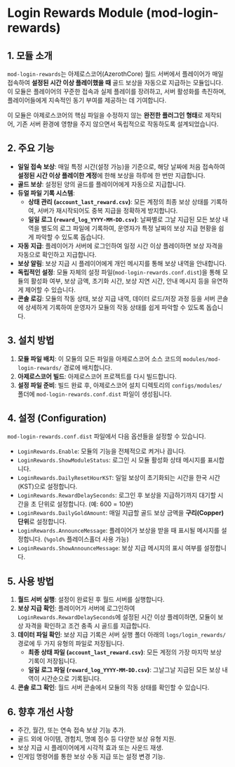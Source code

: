 # Login Rewards Module (mod-login-rewards)

## 1. 모듈 소개

`mod-login-rewards`는 아제로스코어(AzerothCore) 월드 서버에서 플레이어가 매일 접속하여 **설정된 시간 이상 플레이했을 때** 골드 보상을 자동으로 지급하는 모듈입니다. 이 모듈은 플레이어의 꾸준한 접속과 실제 플레이를 장려하고, 서버 활성화를 촉진하며, 플레이어들에게 지속적인 동기 부여를 제공하는 데 기여합니다.

이 모듈은 아제로스코어의 핵심 파일을 수정하지 않는 **완전한 플러그인 형태**로 제작되어, 기존 서버 환경에 영향을 주지 않으면서 독립적으로 작동하도록 설계되었습니다.

## 2. 주요 기능

*   **일일 접속 보상**: 매일 특정 시간(설정 가능)을 기준으로, 해당 날짜에 처음 접속하여 **설정된 시간 이상 플레이한 계정**에 한해 보상을 하루에 한 번만 지급합니다.
*   **골드 보상**: 설정된 양의 골드를 플레이어에게 자동으로 지급합니다.
*   **듀얼 파일 기록 시스템**:
    *   **상태 관리 (`account_last_reward.csv`)**: 모든 계정의 최종 보상 상태를 기록하여, 서버가 재시작되어도 중복 지급을 정확하게 방지합니다.
    *   **일일 로그 (`reward_log_YYYY-MM-DD.csv`)**: 날짜별로 그날 지급된 모든 보상 내역을 별도의 로그 파일에 기록하여, 운영자가 특정 날짜의 보상 지급 현황을 쉽게 파악할 수 있도록 돕습니다.
*   **자동 지급**: 플레이어가 서버에 로그인하여 일정 시간 이상 플레이하면 보상 자격을 자동으로 확인하고 지급합니다.
*   **보상 알림**: 보상 지급 시 플레이어에게 개인 메시지를 통해 보상 내역을 안내합니다.
*   **독립적인 설정**: 모듈 자체의 설정 파일(`mod-login-rewards.conf.dist`)을 통해 모듈의 활성화 여부, 보상 금액, 초기화 시간, 보상 지연 시간, 안내 메시지 등을 유연하게 제어할 수 있습니다.
*   **콘솔 로깅**: 모듈의 작동 상태, 보상 지급 내역, 데이터 로드/저장 과정 등을 서버 콘솔에 상세하게 기록하여 운영자가 모듈의 작동 상태를 쉽게 파악할 수 있도록 돕습니다.

## 3. 설치 방법

1.  **모듈 파일 배치**: 이 모듈의 모든 파일을 아제로스코어 소스 코드의 `modules/mod-login-rewards/` 경로에 배치합니다.
2.  **아제로스코어 빌드**: 아제로스코어 프로젝트를 다시 빌드합니다.
3.  **설정 파일 준비**: 빌드 완료 후, 아제로스코어 설치 디렉토리의 `configs/modules/` 폴더에 `mod-login-rewards.conf.dist` 파일이 생성됩니다.

## 4. 설정 (Configuration)

`mod-login-rewards.conf.dist` 파일에서 다음 옵션들을 설정할 수 있습니다.

- `LoginRewards.Enable`: 모듈의 기능을 전체적으로 켜거나 끕니다.
- `LoginRewards.ShowModuleStatus`: 로그인 시 모듈 활성화 상태 메시지를 표시합니다.
- `LoginRewards.DailyResetHourKST`: 일일 보상이 초기화되는 시간을 한국 시간(KST)으로 설정합니다.
- `LoginRewards.RewardDelaySeconds`: 로그인 후 보상을 지급하기까지 대기할 시간을 초 단위로 설정합니다. (예: 600 = 10분)
- `LoginRewards.DailyGoldAmount`: 매일 지급할 골드 보상 금액을 **구리(Copper) 단위**로 설정합니다.
- `LoginRewards.AnnounceMessage`: 플레이어가 보상을 받을 때 표시될 메시지를 설정합니다. (`%gold%` 플레이스홀더 사용 가능)
- `LoginRewards.ShowAnnounceMessage`: 보상 지급 메시지의 표시 여부를 설정합니다.

## 5. 사용 방법

1.  **월드 서버 실행**: 설정이 완료된 후 월드 서버를 실행합니다.
2.  **보상 지급 확인**: 플레이어가 서버에 로그인하여 `LoginRewards.RewardDelaySeconds`에 설정된 시간 이상 플레이하면, 모듈이 보상 자격을 확인하고 조건 충족 시 골드를 지급합니다.
3.  **데이터 파일 확인**: 보상 지급 기록은 서버 실행 폴더 아래의 `logs/login_rewards/` 경로에 두 가지 유형의 파일로 저장됩니다.
    *   **최종 상태 파일 (`account_last_reward.csv`)**: 모든 계정의 가장 마지막 보상 기록이 저장됩니다.
    *   **일일 로그 파일 (`reward_log_YYYY-MM-DD.csv`)**: 그날그날 지급된 모든 보상 내역이 시간순으로 기록됩니다.
4.  **콘솔 로그 확인**: 월드 서버 콘솔에서 모듈의 작동 상태를 확인할 수 있습니다.

## 6. 향후 개선 사항

*   주간, 월간, 또는 연속 접속 보상 기능 추가.
*   골드 외에 아이템, 경험치, 명예 점수 등 다양한 보상 유형 지원.
*   보상 지급 시 플레이어에게 시각적 효과 또는 사운드 재생.
*   인게임 명령어를 통한 보상 수동 지급 또는 설정 변경 기능.
